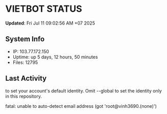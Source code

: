 # VIETBOT STATUS
**Updated**: Fri Jul 11 09:02:56 AM +07 2025

## System Info
- IP: 103.77.172.150
- Uptime: up 5 days, 12 hours, 50 minutes
- Files: 12795

## Last Activity

to set your account's default identity.
Omit --global to set the identity only in this repository.

fatal: unable to auto-detect email address (got 'root@vinh3690.(none)')
